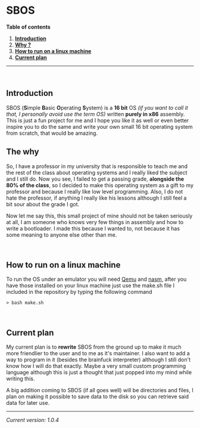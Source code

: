# SBOS

**Table of contents**
1. **[Introduction](#introduction)**
2. **[Why ?](#the-why)**
3. **[How to run on a linux machine](#how-to-run-on-a-linux-machine)**
4. **[Current plan](#current-plans)**

---

<br>

## Introduction

SBOS (**S**imple **B**asic **O**perating **S**ystem) is a **16 bit** OS *(if you want to call it that, I personally avoid use the term OS)* written **purely in x86** assembly. This is just a fun project for me and I hope you like it as well or even better inspire you to do the same and write your own small 16 bit operating system from scratch, that would be amazing.

## The why

So, I have a professor in my university that is responsible to teach me and the rest of the class about operating systems and I really liked the subject and I still do. Now you see, I failed to get a passing grade, **alongside the  80% of the class**, so I decided to make this operating system as a gift to my professor and because I really like low level programming. Also, I do not hate the professor, if anything I really like his lessons although I still feel a bit sour about the grade I got.

Now let me say this, this small project of mine should not be taken seriously at all, I am someone who knows very few things in assembly and how to write a bootloader. I made this because I wanted to, not because it has some meaning to anyone else other than me.

<br>

## How to run on a linux machine

To run the OS under an emulator you will need [Qemu](https://www.qemu.org/) and [nasm](https://www.nasm.us/), after you have those installed on your linux machine just use the make.sh file I included in the repository by typing the following command

```
> bash make.sh
```

<br>

## Current plan

My current plan is to **rewrite** SBOS from the ground up to make it much more friendlier to the user and to me as it's maintainer. I also want to add a way to program in it (besides the brainfuck interpreter) although I still don't know how I will do that exactly. Maybe a very small custom programming language although this is just a thought that just popped into my mind while writing this.

A big addition coming to SBOS (if all goes well) will be directories and files, I plan on making it possible to save data to the disk so you can retrieve said data for later use.

---

*Current version: 1.0.4*
